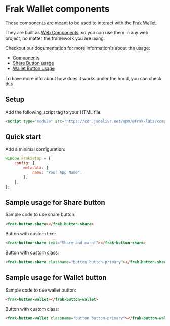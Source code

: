 # Frak Wallet components

Those components are meant to be used to interact with the [Frak Wallet](https://wallet.frak.id/).

They are built as [Web Components](https://developer.mozilla.org/en-US/docs/Web/API/Web_components), so you can use them in any web project, no matter the framework you are using.

Checkout our documentation for more information's about the usage:
 - [Components](https://docs.frak.id/components)
 - [Share Button usage](https://docs.frak.id/components/share-button)
 - [Wallet Button usage](https://docs.frak.id/components/wallet-button)

To have more info about how does it works under the hood, you can check [this](https://docs.frak.id/wallet-sdk/under-the-hood)

## Setup

Add the following script tag to your HTML file:

```html
<script type="module" src="https://cdn.jsdelivr.net/npm/@frak-labs/components" defer="defer"></script>
```

## Quick start

Add a minimal configuration:

```javascript
window.FrakSetup = {
    config: {
        metadata: {
            name: "Your App Name",
        },
    },
};
```

## Sample usage for Share button

Sample code to use share button:

```html
<frak-button-share></frak-button-share>
```

Button with custom text:

```html
<frak-button-share text="Share and earn!"></frak-button-share>
```

Button with custom class:

```html
<frak-button-share classname="button button-primary"></frak-button-share>
```

## Sample usage for Wallet button

Sample code to use wallet button:

```html
<frak-button-wallet></frak-button-wallet>
```

Button with custom class:

```html
<frak-button-wallet classname="button button-primary"></frak-button-wallet>
```
